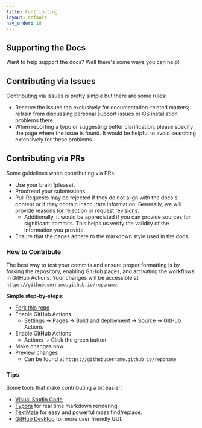 ```yaml
---
title: Contributing
layout: default
nav_order: 18
---
```


## Supporting the Docs


Want to help support the docs? Well there's some ways you can help!

## Contributing via Issues

Contributing via Issues is pretty simple but there are some rules:

* Reserve the issues tab exclusively for documentation-related matters; refrain from discussing personal support issues or OS installation problems there.
* When reporting a typo or suggesting better clarification, please specify the page where the issue is found. It would be helpful to avoid searching extensively for these problems.

## Contributing via PRs

Some guidelines when contributing via PRs:

* Use your brain (please).
* Proofread your submissions.
* Pull Requests may be rejected if they do not align with the docs's content or if they contain inaccurate information. Generally, we will provide reasons for rejection or request revisions.
    * Additionally, it would be appreciated if you can provide sources for significant commits. This helps us verify the validity of the information you provide.
* Ensure that the pages adhere to the markdown style used in the docs.

### How to Contribute

The best way to test your commits and ensure proper formatting is by forking the repository, enabling GitHub pages, and activating the workflows in GitHub Actions. Your changes will be accessible at `https://githubusername.github.io/reponame`.


**Simple step-by-steps:**

* [Fork this repo](https://github.com/chrultrabook/docs/fork/)
* Enable GitHub Actions
  * Settings -> Pages -> Build and deployment -> Source -> GitHub Actions
* Enable GitHub Actions
  * Actions -> Click the green button 
* Make changes now
* Preview changes
  * Can be found at `https://githubusername.github.io/reponame` 


### Tips

Some tools that make contributing a bit easier:

* [Visual Studio Code](https://code.visualstudio.com)
* [Typora](https://typora.io) for real time markdown rendering.
* [TextMate](https://macromates.com) for easy and powerful mass find/replace.
* [GitHub Desktop](https://desktop.github.com) for more user friendly GUI.

